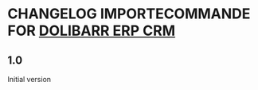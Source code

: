 # CHANGELOG IMPORTECOMMANDE FOR <a href="https://www.dolibarr.org">DOLIBARR ERP CRM</a>

## 1.0
Initial version

